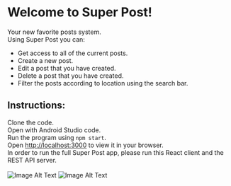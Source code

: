# Welcome to Super Post!

Your new favorite posts system.<br />
Using Super Post you can:<br />
* Get access to all of the current posts.
* Create a new post.
* Edit a post that you have created.
* Delete a post that you have created.
* Filter the posts according to location using the search bar.
## Instructions:

Clone the code.<br />
Open with Android Studio code.<br />
Run the program using `npm start`.<br />
Open [http://localhost:3000](http://localhost:3000) to view it in your browser.<br />
In order to run the full Super Post app, please run this React client and the REST API server.<br /><br />
![Image Alt Text](https://user-images.githubusercontent.com/83288357/262357153-d8fe8b82-44e0-42fa-bde4-e5c3838b2250.png)
![Image Alt Text](https://user-images.githubusercontent.com/83288357/262357178-3efdade9-aa6b-44df-850c-546cb897642a.png)

